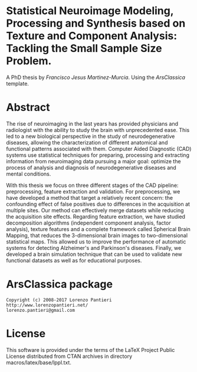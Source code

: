#  Statistical Neuroimage Modeling, Processing and Synthesis based on Texture and Component Analysis: Tackling the Small Sample Size Problem. 

A PhD thesis by *Francisco Jesus Martinez-Murcia*. Using the *ArsClassica* template. 

# Abstract

The rise of neuroimaging in the last years has provided physicians and radiologist with the ability to study the brain with unprecedented ease. This led to a new biological perspective in the study of neurodegenerative diseases, allowing the characterization of different anatomical and functional patterns associated with them. Computer Aided Diagnostic (CAD) systems use statistical techniques for preparing, processing and extracting information from neuroimaging data pursuing a major goal: optimize the process of analysis and diagnosis of neurodegenerative diseases and mental conditions.

With this thesis we focus on three different stages of the CAD pipeline: preprocessing, feature extraction and validation. For preprocessing, we have developed a method that target a relatively recent concern: the confounding effect of false positives due to differences in the acquisition at multiple sites. Our method can effectively merge datasets while reducing the acquisition site effects. Regarding feature extraction, we have studied decomposition algorithms (independent component analysis, factor analysis), texture features and a complete framework called Spherical Brain Mapping, that reduces the 3-dimensional brain images to two-dimensional statistical maps. This allowed us to improve the performance of automatic systems for detecting Alzheimer's and Parkinson's diseases. Finally, we developed a brain simulation technique that can be used to validate new functional datasets as well as for educational purposes. 

# ArsClassica package

    Copyright (c) 2008-2017 Lorenzo Pantieri
    http://www.lorenzopantieri.net/
    lorenzo.pantieri@gmail.com


# License

This software is provided under the terms of the LaTeX Project Public License distributed from CTAN archives in directory macros/latex/base/lppl.txt.




